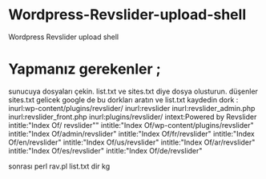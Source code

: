 # Wordpress-Revslider-upload-shell
Wordpress Revslider upload shell
# Yapmanız gerekenler ; 
sunucuya dosyaları çekin. 
list.txt ve sites.txt diye dosya olusturun. düşenler sites.txt gelicek 
google de bu dorkları aratın ve list.txt kaydedin 
dork : 
inurl:wp-content/plugins/revslider/
inurl:revslider
inurl:revslider_admin.php
inurl:revslider_front.php
inurl:plugins/revslider/
intext:Powered by Revslider
intitle:"Index Of/ revslider""
intitle:"Index Of/wp-content/plugins/revslider"
intitle:"Index Of/admin/revslider"
intitle:"Index Of/fr/revslider"
intitle:"Index Of/en/revslider"
intitle:"Index Of/us/revslider"
intitle:"Index Of/ar/revslider"
intitle:"Index Of/es/revslider"
intitle:"Index Of/de/revslider"

sonrası 
perl rav.pl list.txt 
dir kg 
